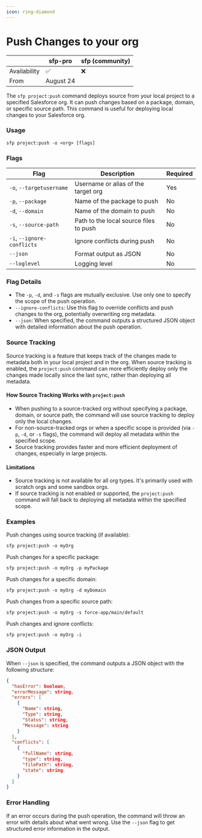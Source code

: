 ```yaml
---
icon: ring-diamond
---
```


# Push Changes to your org

|              | sfp-pro   | sfp (community) |
| ------------ | --------- | --------------- |
| Availability | ✅         | ❌               |
| From         | August 24 |                 |



The `sfp project:push` command deploys source from your local project to a specified Salesforce org. It can push changes based on a package, domain, or specific source path. This command is useful for deploying local changes to your Salesforce org.

### Usage

```
sfp project:push -o <org> [flags]
```

### Flags

| Flag                       | Description                            | Required |
| -------------------------- | -------------------------------------- | -------- |
| `-o`, `--targetusername`   | Username or alias of the target org    | Yes      |
| `-p`, `--package`          | Name of the package to push            | No       |
| `-d`, `--domain`           | Name of the domain to push             | No       |
| `-s`, `--source-path`      | Path to the local source files to push | No       |
| `-i`, `--ignore-conflicts` | Ignore conflicts during push           | No       |
| `--json`                   | Format output as JSON                  | No       |
| `--loglevel`               | Logging level                          | No       |

### Flag Details

* The `-p`, `-d`, and `-s` flags are mutually exclusive. Use only one to specify the scope of the push operation.
* `--ignore-conflicts`: Use this flag to override conflicts and push changes to the org, potentially overwriting org metadata.
* `--json`: When specified, the command outputs a structured JSON object with detailed information about the push operation.

### Source Tracking

Source tracking is a feature that keeps track of the changes made to metadata both in your local project and in the org. When source tracking is enabled, the `project:push` command can more efficiently deploy only the changes made locally since the last sync, rather than deploying all metadata.

#### How Source Tracking Works with `project:push`

* When pushing to a source-tracked org without specifying a package, domain, or source path, the command will use source tracking to deploy only the local changes.
* For non-source-tracked orgs or when a specific scope is provided (via `-p`, `-d`, or `-s` flags), the command will deploy all metadata within the specified scope.
* Source tracking provides faster and more efficient deployment of changes, especially in large projects.

#### Limitations

* Source tracking is not available for all org types. It's primarily used with scratch orgs and some sandbox orgs.
* If source tracking is not enabled or supported, the `project:push` command will fall back to deploying all metadata within the specified scope.

### Examples

Push changes using source tracking (if available):

```
sfp project:push -o myOrg
```

Push changes for a specific package:

```
sfp project:push -o myOrg -p myPackage
```

Push changes for a specific domain:

```
sfp project:push -o myOrg -d myDomain
```

Push changes from a specific source path:

```
sfp project:push -o myOrg -s force-app/main/default
```

Push changes and ignore conflicts:

```
sfp project:push -o myOrg -i
```

### JSON Output

When `--json` is specified, the command outputs a JSON object with the following structure:

```json
{
  "hasError": boolean,
  "errorMessage": string,
  "errors": [
    {
      "Name": string,
      "Type": string,
      "Status": string,
      "Message": string
    }
  ],
  "conflicts": [
    {
      "fullName": string,
      "type": string,
      "filePath": string,
      "state": string
    }
  ]
}
```

### Error Handling

If an error occurs during the push operation, the command will throw an error with details about what went wrong. Use the `--json` flag to get structured error information in the output.

